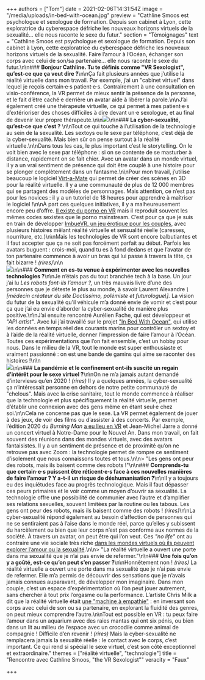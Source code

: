 +++
authors = ["Tom"]
date = 2021-02-06T14:31:54Z
image = "/media/uploads/in-bed-with-ocean.jpg"
preview = "Cathline Smoos est psychologue et sexologue de formation. Depuis son cabinet à Lyon, cette exploratrice du cyberespace défriche les nouveaux horizons virtuels de la sexualité... elle nous raconte le sexe du futur."
section = "Témoignages"
text = "Cathline Smoos est psychologue et sexologue de formation. Depuis son cabinet à Lyon, cette exploratrice du cyberespace défriche les nouveaux horizons virtuels de la sexualité. Faire l’amour à l’Océan, échanger son corps avec celui de son/sa partenaire... elle nous raconte le sexe du futur.\n\n### **Bonjour Cathline. Tu te définis comme \"VR Sexologist\", qu’est-ce que ça veut dire&nbsp;?**\n\nÇa fait plusieurs années que j’utilise la réalité virtuelle dans mon travail. Par exemple, j’ai un \"cabinet virtuel\" dans lequel je reçois certain·e·s patient·e·s. Contrairement à une consultation en visio-conférence, la VR permet de mieux sentir la présence de la personne, et le fait d’être caché·e derrière un avatar aide à libérer la parole.\n\nJ’ai également créé une thérapeute virtuelle, ce qui permet à mes patient·e·s d’extérioriser des choses difficiles à dire devant un·e sexologue, et au final de devenir leur propre thérapeute.\n\n<img src=’https://lepointq.com/media/uploads/cathline-smoos.jpg’ width=’100%’ />\n\n### **La cyber-sexualité, qu’est-ce que c’est&nbsp;?** \n\nTout ce qui touche à l’utilisation de la technologie au sein de la sexualité. Les sextoys ou le sexe par téléphone, c’est déjà de la cyber-sexualité. Mais bien sûr on pense surtout à la réalité virtuelle.\n\nDans tous les cas, le plus important c’est le storytelling. On le voit bien avec le sexe par téléphone&nbsp;: si on se contente de se masturber à distance, rapidement on se fait chier. Avec un avatar dans un monde virtuel, il y a un vrai sentiment de présence qui doit être couplé à une histoire pour se plonger complètement dans un fantasme.\n\nPour mon travail, j’utilise beaucoup le logiciel [Virt-a-Mate](https://hub.virtamate.com) qui permet de créer des scènes en 3D pour la réalité virtuelle. Il y a une communauté de plus de 12 000 membres qui se partagent des modèles de personnages. Mais attention, ce n’est pas pour les novices&nbsp;: il y a un tutoriel de 18 heures pour apprendre à maîtriser le logiciel&nbsp;!\n\nÀ part ces quelques initiatives, il y a malheureusement encore peu d’offre. [Il existe du porno en VR](https://lepointq.com/articles/21-02/voir-autrement-avec-un-casque-vr/) mais il reproduit souvent les mêmes codes sexistes que le porno mainstream. C’est pour ça que je suis en train de développer [ImbueVR, un jeu érotique pour les couples](https://www.imbuevr.com/), avec plusieurs histoires mêlant réalité virtuelle et sensualité réelle (caresses, nourriture, etc.)\n\nMais les technologies de VR sont encore balbutiantes et il faut accepter que ça ne soit pas forcément parfait au début. Parfois les avatars buguent&nbsp;: crois-moi, quand tu es à fond dedans et que l’avatar de ton partenaire commence à avoir un bras qui lui passe à travers la tête, ça fait bizarre&nbsp;! _(rires)_\n\n<br /><img src=’https://lepointq.com/media/uploads/OKA-CEL-scaled.jpg’ width=’100%’ />\n\n### **Comment en es-tu venue à expérimenter avec les nouvelles technologies&nbsp;?**\n\nJe n’étais pas du tout branchée tech à la base. Un jour j’ai lu _Les robots font-ils l’amour&nbsp;?,_ un très mauvais livre d’une des personnes que je déteste le plus au monde, à savoir Laurent Alexandre _\\[médecin créateur du site Doctissimo, polémiste et futurologue\\]._ La vision du futur de la sexualité qu’il véhicule m’a donné envie de vomir et c’est pour ça que j’ai eu envie d’aborder la cyber-sexualité de manière plus positive.\n\nJ’ai ensuite rencontré Aurélien Fache, qui est développeur et _\"API artist\"_. Avec lui j’ai travaillé sur le projet [\"In Bed With Ocean\"](https://futureofsex.net/remote-sex/sea-of-love-innovative-project-mixes-sex-and-the-ocean/), qui utilise les données en temps réel des courants marins pour contrôler un sextoy et à l’aide de la réalité virtuelle, donner l’impression de faire l’amour à l’Océan. Toutes ces expérimentations que l’on fait ensemble, c’est un hobby pour nous. Dans le milieu de la VR, tout le monde est super enthousiaste et vraiment passionné&nbsp;: on est une bande de gamins qui aime se raconter des histoires&nbsp;!\n\n<br /><img src=’https://lepointq.com/media/uploads/virtamate.png’ width=’100%’ />\n\n### **La pandémie et le confinement ont-ils suscité un regain d’intérêt pour le sexe virtuel&nbsp;?**\n\nOn ne m’a jamais autant demandé d’interviews qu’en 2020&nbsp;! _(rires)_ Il y a quelques années, la cyber-sexualité ça n’intéressait personne en dehors de notre petite communauté de \"chelous\". Mais avec la crise sanitaire, tout le monde commence à réaliser que la technologie et plus spécifiquement la réalité virtuelle, permet d’établir une connexion avec des gens même en étant seul·e chez soi.\n\nCela ne concerne pas que le sexe. La VR permet également de jouer à des jeux, de voir des films ou d’assister à des concerts. Par exemple, l’édition 2020 du _Burning Man_ [a eu lieu en VR](https://www.ladn.eu/mondes-creatifs/burning-man-2020-festival-version-virtuelle/) et Jean-Michel Jarre a donné un concert virtuel à Notre-Dame pour le Nouvel An. Dans mon travail, on fait souvent des réunions dans des mondes virtuels, avec des avatars fantaisistes. Il y a un sentiment de présence et de proximité qu’on ne retrouve pas avec Zoom&nbsp;: la technologie permet de rompre ce sentiment d’isolement que nous connaissons toutes et tous.\n\n> \"Les gens ont peur des robots, mais ils baisent comme des robots&nbsp;!\"\n\n### **Comprends-tu que certain·e·s puissent être réticent·e·s face à ces nouvelles manières de faire l’amour&nbsp;? Y a-t-il un risque de déshumanisation&nbsp;?**\n\nIl y a toujours eu des inquiétudes face au progrès technologique. Mais il faut dépasser ces peurs primaires et le voir comme un moyen d’ouvrir sa sexualité. La technologie offre une possibilité de communier avec l’autre et d’amplifier ses relations sexuelles, souvent limitées par la routine ou les tabous. Les gens ont peur des robots, mais ils baisent comme des robots&nbsp;! _(rires)_\n\nLa cyber-sexualité répond également au besoin d’affection de personnes qui ne se sentiraient pas à l’aise dans le monde réel, parce qu’elles y subissent du harcèlement ou bien que leur corps n’est pas conforme aux normes de la société. À travers un avatar, on peut être qui l’on veut. Ces _\"no life\"_ ont au contraire une vie sociale très riche [dans les mondes virtuels où ils peuvent explorer l’amour ou la sexualité](https://lepointq.com/articles/21-02/du-sexe-dans-les-jeux-video/).\n\n> \"La réalité virtuelle a ouvert une porte dans ma sexualité que je n’ai pas envie de refermer.\"\n\n### **Une fois qu’on y a goûté, est-ce qu’on peut s’en passer&nbsp;?**\n\nHonnêtement non&nbsp;! _(rires)_ La réalité virtuelle a ouvert une porte dans ma sexualité que je n’ai pas envie de refermer. Elle m’a permis de découvrir des sensations que je n’avais jamais connues auparavant, de développer mon imaginaire. Dans mon couple, c’est un espace d’expérimentation où l’on peut jouer autrement, sans chercher à tout prix l’orgasme ou la performance. L’artiste Chris Milk a dit que la réalité virtuelle était [une \"machine à empathie\"](https://www.ted.com/talks/chris_milk_how_virtual_reality_can_create_the_ultimate_empathy_machine?language=fr)&nbsp;: en inversant son corps avec celui de son ou sa partenaire, en explorant la fluidité des genres, on peut mieux comprendre l’autre.\n\nTout est possible en VR&nbsp;: tu peux faire l’amour dans un aquarium avec des raies mantas qui ont six pénis, ou bien dans un lit au milieu de l’espace avec un crocodile comme animal de compagnie&nbsp;! Difficile d’en revenir&nbsp;! _(rires)_ Mais la cyber-sexualité ne remplacera jamais la sexualité réelle&nbsp;: le contact avec le corps, c’est important. Ce qui rend si spécial le sexe virtuel, c’est son côté exceptionnel et extraordinaire."
themes = ["réalité virtuelle", "technologie"]
title = "Rencontre avec Cathline Smoos, \"the VR Sexologist\""
veracity = "Faux"

+++
